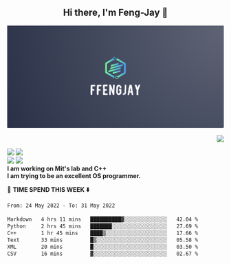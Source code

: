 <h2 align="center"> Hi there, I'm Feng-Jay 👋 </h2>  

![](https://github.com/Feng-Jay/DataStruct/blob/master/Image/1.png)  

<img align="right" src="https://github-readme-stats.vercel.app/api?username=Feng-Jay&show_icons=true&icon_color=CE1D2D&text_color=718096&bg_color=ffffff&hide_title=true" />


&emsp;

![](https://visitor-badge.glitch.me/badge?page_id=Feng-Jay.readme)
![](https://img.shields.io/badge/Concentrate-Cpp-blue)  
![](https://img.shields.io/badge/Rust-primer-orange)
![](https://img.shields.io/badge/Target-OS-9cf)  
**I am working on Mit's lab and C++**  
**I am trying to be an excellent OS programmer.**  


📘 **TIME SPEND THIS WEEK ⬇️**
<!--START_SECTION:waka-->

```text
From: 24 May 2022 - To: 31 May 2022

Markdown   4 hrs 11 mins   ██████████▓░░░░░░░░░░░░░░   42.04 %
Python     2 hrs 45 mins   ███████░░░░░░░░░░░░░░░░░░   27.69 %
C++        1 hr 45 mins    ████▒░░░░░░░░░░░░░░░░░░░░   17.66 %
Text       33 mins         █▒░░░░░░░░░░░░░░░░░░░░░░░   05.58 %
XML        20 mins         █░░░░░░░░░░░░░░░░░░░░░░░░   03.50 %
CSV        16 mins         ▓░░░░░░░░░░░░░░░░░░░░░░░░   02.67 %
```

<!--END_SECTION:waka-->

